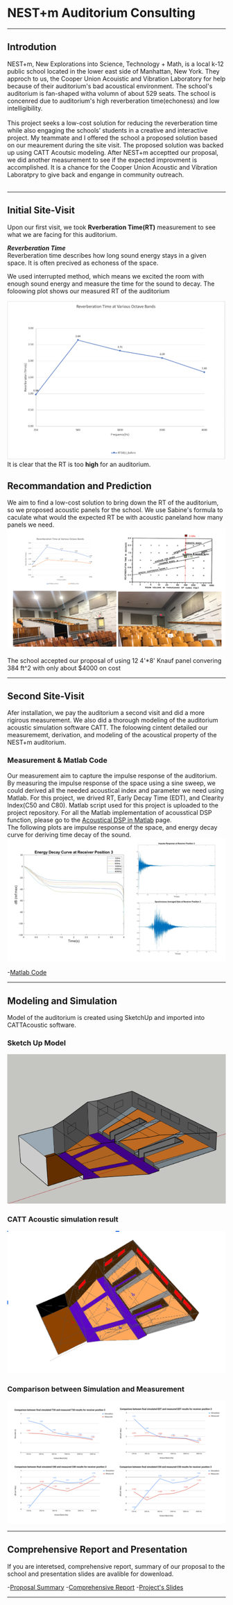 <br>
<br>

# NEST+m Auditorium Consulting
---
## Introdution
NEST+m, New Explorations into Science, Technology + Math, is a local k-12 public school located in the lower east side of Manhattan, New York. They approch to us, the Cooper Union Acouistic and Vibration Laboratory for help
because of their auditorium's bad acoustical environment. The school's auditorium is fan-shaped witha volumn of about 529 seats. The school is concenred due to auditorium's high reverberation time(echoness) and low intelligibility. 
<br><br>
This project seeks a low-cost solution for reducing the reverberation time while also engaging the
schools’ students in a creative and interactive project. My teammate and I offered the school a proposed solution based on our meaurement during the site visit. The proposed solution was backed up using CATT Acoutsic modeling.
After NEST+m acceptted our proposal, we did another measurement to see if the expected improvment is accomplished. 
It is a chance for the Cooper Union Acoustic and Vibration Laboratpry to give back and engange in community outreach.
<br><br>
*** 
## Initial Site-Visit
Upon our first visit, we took __Rverberation Time(RT)__ measurement to see what we are facing for this auditorium.  

*__Reverberation Time__*  
Reverberation time describes how long sound energy stays in a given space. It is often precived as echoness of the space.  

We used interrupted method, which means we excited the room with enough sound energy and measure the time for the sound to decay. The foloowing plot shows our measured RT of the auditorium

[<img src="pic/RT_mea.png?raw=true"/>](https://github.com/raymondminglee/Acoustic-Consulting/blob/master/pic/RT_mea.png)
<br>
It is clear that the RT is too __high__ for an auditorium.
## Recommandation and Prediction
We aim to find a low-cost solution to bring down the RT of the auditorium, so we proposed acoustic panels for the school.
We use Sabine's formula to caculate what would the expected RT be with acoustic paneland how many panels we need. 
[<img src="pic/result_1.PNG?raw=true"/>](https://github.com/raymondminglee/Acoustic-Consulting/blob/master/pic/result_1.PNG)
<br> <br>
The school accepted our proposal of using 12 4'\*8' Knauf panel convering 384 ft^2 with only about $4000 on cost 
***
## Second Site-Visit
Afer installation, we pay the auditorium a second visit and did a more rigirous measurement. We also did a thorough modeling of the auditorium acoustic simulation software CATT. The foloowing cintent detailed our measurememt, derivation, and modeling of the acoustical property of the NEST+m auditorium.  

### Measurement & Matlab Code
Our measurement aim to capture the impulse response of the auditorium. By measuring the impulse response of the space using a sine sweep, we could derived all the needed acoustical index and parameter we need using Matlab. For this project, we drived RT, Early Decay Time (EDT), and Clearity Index(C50 and C80). Matlab script used for this project is uploaded to the project repository. For all the Matlab implementation of acousstical DSP function, please go to the [Acoustical DSP in Matlab](https://github.com/raymondminglee/Acoustic-Consulting) page.  
The following plots are impulse response of the space, and energy decay curve for deriving time decay of the sound.
[<img src="pic/matlab_plot.PNG?raw=true"/>](https://github.com/raymondminglee/Acoustic-Consulting/blob/master/pic/matlab_plot.PNG)

-[Matlab Code](https://github.com/raymondminglee/script)
***
## Modeling and Simulation
Model of the auditorium is created using SketchUp and imported into CATTAcoustic software.  
### Sketch Up Model
<img src="pic/sketchup.png?raw=true"/>

### CATT Acoustic simulation result
<img src="pic/catt.png?raw=true"/>

### Comparison between Simulation and Measurement
[<img src="pic/sim_plot.PNG?raw=true"/>](https://github.com/raymondminglee/Acoustic-Consulting/blob/master/pic/sim_plot.PNG)
***
## Comprehensive Report and Presentation
If you are interetsed, comprehensive report, summary of our proposal to the school and presentation slides are avalible for dowenload.  

-[Proposal Summary](https://github.com/raymondminglee/Acoustic-Consulting/blob/master/doc/NEST%2Bm_summary.pdf)
-[Comprehensive Report](https://github.com/raymondminglee/Acoustic-Consulting/blob/master/doc/NEST%2Bm_Report.pdf)
-[Project's Slides](https://github.com/raymondminglee/Acoustic-Consulting/blob/master/doc/Presentsation.pdf)





---




